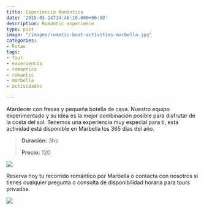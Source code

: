```yaml
---
title: Experiencia Romántica
date: '2019-05-14T14:46:10.000+06:00'
description: Romantic experience
type: post
image: "/images/romatic-boat-activities-marbella.jpg"
categories:
- Rutas
tags:
- Tour
- experiencia
- romantica
- romantic
- marbella
- actividades

---
```

Atardecer con fresas y pequeña botella de cava.
Nuestro equipo experimentado y su idea es la mejor combinación posible para disfrutar de la costa del sol.
Tenemos una experiencia muy especial para ti, esta actividad está disponible en Marbella los 365 días del año.

> **Duración:** 3hs
>
> **Precio:** 120

![](/images/romatic-boat-activitie.jpg)

Reserva hoy tu recorrido romántico por Marbella o contacta con nosotros si tienes cualquier pregunta o consulta de disponibilidad horaria para tours privados.

[![](/images/reserve.png)](https://www.marbellatopactivities.com/contact/ "Reserve")
